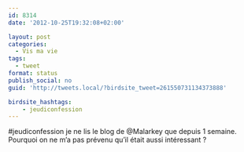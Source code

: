 ```yaml
---
id: 8314
date: '2012-10-25T19:32:08+02:00'

layout: post
categories:
  - Vis ma vie
tags:
  - tweet
format: status
publish_social: no
guid: 'http://tweets.local/?birdsite_tweet=261550731134373888'

birdsite_hashtags:
    - jeudiconfession
---
```


\#jeudiconfession je ne lis le blog de @Malarkey que depuis 1 semaine. Pourquoi on ne m’a pas prévenu qu’il était aussi intéressant ?